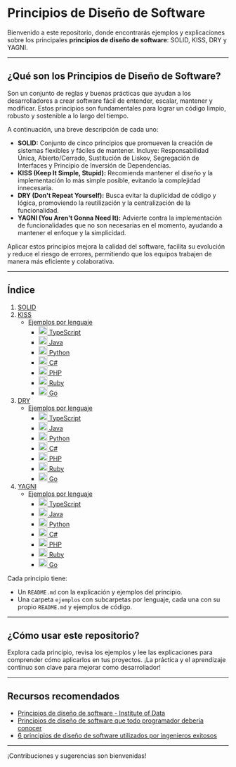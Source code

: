 # Principios de Diseño de Software

Bienvenido a este repositorio, donde encontrarás ejemplos y explicaciones sobre los principales **principios de diseño de software**: SOLID, KISS, DRY y YAGNI.

---

## ¿Qué son los Principios de Diseño de Software?

Son un conjunto de reglas y buenas prácticas que ayudan a los desarrolladores a crear software fácil de entender, escalar, mantener y modificar. Estos principios son fundamentales para lograr un código limpio, robusto y sostenible a lo largo del tiempo.

A continuación, una breve descripción de cada uno:

- **SOLID:** Conjunto de cinco principios que promueven la creación de sistemas flexibles y fáciles de mantener. Incluye: Responsabilidad Única, Abierto/Cerrado, Sustitución de Liskov, Segregación de Interfaces y Principio de Inversión de Dependencias.
- **KISS (Keep It Simple, Stupid):** Recomienda mantener el diseño y la implementación lo más simple posible, evitando la complejidad innecesaria.
- **DRY (Don't Repeat Yourself):** Busca evitar la duplicidad de código y lógica, promoviendo la reutilización y la centralización de la funcionalidad.
- **YAGNI (You Aren't Gonna Need It):** Advierte contra la implementación de funcionalidades que no son necesarias en el momento, ayudando a mantener el enfoque y la simplicidad.

Aplicar estos principios mejora la calidad del software, facilita su evolución y reduce el riesgo de errores, permitiendo que los equipos trabajen de manera más eficiente y colaborativa.

---

## Índice

1. [SOLID](solid/README.md)
2. [KISS](kiss/README.md)
   - [Ejemplos por lenguaje](kiss/ejemplos/README.md)
     - [<img src="https://cdn.jsdelivr.net/gh/devicons/devicon/icons/typescript/typescript-original.svg" width="20"/> TypeScript](kiss/ejemplos/typescript/README.md)
     - [<img src="https://cdn.jsdelivr.net/gh/devicons/devicon/icons/java/java-original.svg" width="20"/> Java](kiss/ejemplos/java/README.md)
     - [<img src="https://cdn.jsdelivr.net/gh/devicons/devicon/icons/python/python-original.svg" width="20"/> Python](kiss/ejemplos/python/README.md)
     - [<img src="https://cdn.jsdelivr.net/gh/devicons/devicon/icons/csharp/csharp-original.svg" width="20"/> C#](kiss/ejemplos/csharp/README.md)
     - [<img src="https://cdn.jsdelivr.net/gh/devicons/devicon/icons/php/php-original.svg" width="20"/> PHP](kiss/ejemplos/php/README.md)
     - [<img src="https://cdn.jsdelivr.net/gh/devicons/devicon/icons/ruby/ruby-original.svg" width="20"/> Ruby](kiss/ejemplos/ruby/README.md)
     - [<img src="https://cdn.jsdelivr.net/gh/devicons/devicon/icons/go/go-original.svg" width="20"/> Go](kiss/ejemplos/go/README.md)
3. [DRY](dry/README.md)
   - [Ejemplos por lenguaje](dry/ejemplos/README.md)
     - [<img src="https://cdn.jsdelivr.net/gh/devicons/devicon/icons/typescript/typescript-original.svg" width="20"/> TypeScript](dry/ejemplos/typescript/README.md)
     - [<img src="https://cdn.jsdelivr.net/gh/devicons/devicon/icons/java/java-original.svg" width="20"/> Java](dry/ejemplos/java/README.md)
     - [<img src="https://cdn.jsdelivr.net/gh/devicons/devicon/icons/python/python-original.svg" width="20"/> Python](dry/ejemplos/python/README.md)
     - [<img src="https://cdn.jsdelivr.net/gh/devicons/devicon/icons/csharp/csharp-original.svg" width="20"/> C#](dry/ejemplos/csharp/README.md)
     - [<img src="https://cdn.jsdelivr.net/gh/devicons/devicon/icons/php/php-original.svg" width="20"/> PHP](dry/ejemplos/php/README.md)
     - [<img src="https://cdn.jsdelivr.net/gh/devicons/devicon/icons/ruby/ruby-original.svg" width="20"/> Ruby](dry/ejemplos/ruby/README.md)
     - [<img src="https://cdn.jsdelivr.net/gh/devicons/devicon/icons/go/go-original.svg" width="20"/> Go](dry/ejemplos/go/README.md)
4. [YAGNI](yagni/README.md)
   - [Ejemplos por lenguaje](yagni/ejemplos/README.md)
        - [<img src="https://cdn.jsdelivr.net/gh/devicons/devicon/icons/typescript/typescript-original.svg" width="20"/> TypeScript](yagni/ejemplos/typescript/README.md)
        - [<img src="https://cdn.jsdelivr.net/gh/devicons/devicon/icons/java/java-original.svg" width="20"/> Java](yagni/ejemplos/java/README.md)
        - [<img src="https://cdn.jsdelivr.net/gh/devicons/devicon/icons/python/python-original.svg" width="20"/> Python](yagni/ejemplos/python/README.md)
        - [<img src="https://cdn.jsdelivr.net/gh/devicons/devicon/icons/csharp/csharp-original.svg" width="20"/> C#](yagni/ejemplos/csharp/README.md)
        - [<img src="https://cdn.jsdelivr.net/gh/devicons/devicon/icons/php/php-original.svg" width="20"/> PHP](yagni/ejemplos/php/README.md)
        - [<img src="https://cdn.jsdelivr.net/gh/devicons/devicon/icons/ruby/ruby-original.svg" width="20"/> Ruby](yagni/ejemplos/ruby/README.md)
        - [<img src="https://cdn.jsdelivr.net/gh/devicons/devicon/icons/go/go-original.svg" width="20"/> Go](yagni/ejemplos/go/README.md)

Cada principio tiene:

- Un `README.md` con la explicación y ejemplos del principio.
- Una carpeta `ejemplos` con subcarpetas por lenguaje, cada una con su propio `README.md` y ejemplos de código.

---

## ¿Cómo usar este repositorio?

Explora cada principio, revisa los ejemplos y lee las explicaciones para comprender cómo aplicarlos en tus proyectos. ¡La práctica y el aprendizaje continuo son clave para mejorar como desarrollador!

---

## Recursos recomendados

- [Principios de diseño de software - Institute of Data](https://www.institutedata.com/blog/software-design-principles-creating-improved-system-designs/)
- [Principios de diseño de software que todo programador debería conocer](https://medium.com/@peterlee2068/software-design-principles-every-programmer-should-know-c164a83c6f87)
- [6 principios de diseño de software utilizados por ingenieros exitosos](https://swimm.io/learn/system-design/6-software-design-principles-used-by-successful-engineers)

---

¡Contribuciones y sugerencias son bienvenidas!
